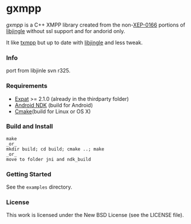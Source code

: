 gxmpp
=====

_gxmpp_ is a C++ XMPP library created from the non-[XEP-0166][xep0166] portions
of [libjingle][libjingle] without ssl support and for andorid only.

It like [txmpp][txmpp] but up to date with [libjingle][libjingle] and less tweak.
### Info

port from libjinle svn r325.

### Requirements

 * [Expat][expat] >= 2.1.0 (already in the thirdparty folder)
 * [Android NDK][ndk] (build for Android)
 * [Cmake][cmake](build for Linux or OS X)
### Build and Install

    make
    _or_
    mkdir build; cd build; cmake ..; make
    _or_
    move to folder jni and ndk_build 

### Getting Started

See the `examples` directory.

### License

This work is licensed under the New BSD License (see the LICENSE file).

[xep0166]: http://xmpp.org/extensions/xep-0166.html
[libjingle]: http://code.google.com/p/libjingle/
[gloox]: http://camaya.net/gloox/
[expat]: http://expat.sourceforge.net/
[ndk]: https://developer.android.com/tools/sdk/ndk/index.html
[txmpp]: https://github.com/silas/txmpp
[cmake]: http://cmake.org/
